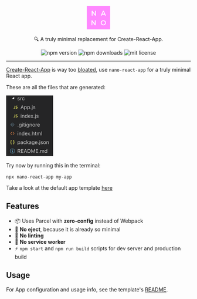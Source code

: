 <p align="center">
  <img alt="nano logo" src="./static/logo.png" width="64">
</p>
<p align="center">
  🔍 A truly minimal replacement for Create-React-App.
</p>

<p align="center">
  <img alt="npm version" src="https://badgen.net/npm/v/nano-react-app">
  <img alt="npm downloads" src="https://badgen.net/npm/dt/nano-react-app">
  <img alt="mit license" src="https://badgen.net/npm/license/nano-react-app">
</p>

---

[Create-React-App](https://github.com/facebook/create-react-app) is way too [bloated](https://medium.com/hackernoon/create-react-app-is-way-too-bloated-5db07c3511), use `nano-react-app` for a truly minimal React app.

These are all the files that are generated:

<img alt="file structure" src="./static/files.png" width="128">

Try now by running this in the terminal:

```
npx nano-react-app my-app
```

Take a look at the default app template [here](https://github.com/nano-react-app/template-js)

## Features

- 📦 Uses Parcel with **zero-config** instead of Webpack
- 🚫 **No eject**, because it is already so minimal
- 🚫 **No linting**
- 🚫 **No service worker**
- ⚡ `npm start` and `npm run build` scripts for dev server and production build

## Usage

For App configuration and usage info, see the template's [README](https://github.com/nano-react-app/template-js).

